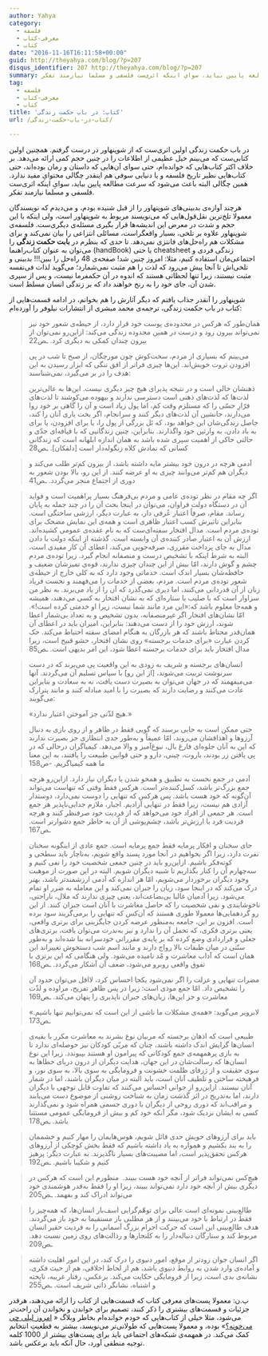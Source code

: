 ```yaml
---
author: Yahya
category:
  - فلسفه
  - معرفی-کتاب
  - کتاب
date: "2016-11-16T16:11:58+00:00"
guid: http://theyahya.com/blog/?p=207
disqus_identifier: 207 http://theyahya.com/blog/?p=207
summary: در باب حکمت زندگی اولین اثری‌ست که از شوپنهاور در درست گرفتم. همچنین اولین کتابی‌ست که می‌بینم خیل عظیمی از اطلاعات را در چنین حجم کمی ارائه می‌دهد. بر خلاف اکثر کتاب‌هایی که خوانده‌ام، حتی سوای آن‌هایی که داستان و رمان بوده‌اند، حتی کتاب‌هایی نظیر تاریخ فلسفه و یا دنیایی سوفی هم اینقدر چگالی محتوایِ مفید ندارد. همین چگالی البته باعث می‌شود که سرعت مطالعه پایین بیاید، سوایِ اینکه اثری‌ست فلسفی و مسلما نیازمند تفکر.
tag:
  - فلسفه
  - معرفی-کتاب
  - کتاب
title: 'کتاب: در باب حکمت زندگی'
url: /کتاب-در-باب-حکمت-زندگی/

---
```

در باب حکمت زندگی اولین اثری‌ست که از شوپنهاور در درست گرفتم. همچنین اولین کتابی‌ست که می‌بینم خیل عظیمی از اطلاعات را در چنین حجم کمی ارائه می‌دهد. بر خلاف اکثر کتاب‌هایی که خوانده‌ام، حتی سوای آن‌هایی که داستان و رمان بوده‌اند، حتی کتاب‌هایی نظیر تاریخ فلسفه و یا دنیایی سوفی هم اینقدر چگالی محتوایِ مفید ندارد. همین چگالی البته باعث می‌شود که سرعت مطالعه پایین بیاید، سوایِ اینکه اثری‌ست فلسفی و مسلما نیازمند تفکر.

هرچند آوازه‌ی بدبینی‌های شوپنهاور را از قبل شنیده بودم، و می‌دیدم که نویسندگان معمولا تلخ‌ترین نقل‌قول‌هایی که می‌نویسند مربوط به شوپنهاور است، ولی اینکه با این حجم و شدت در معرض این اندیشه‌ها قرار بگیری مسئله‌ی دیگری‌ست. فلسفه‌ی شوپنهاور علاوه بر تلخی،‌ بسیار واقعگراست، مسائلی انتزاعی را بیان نمی‌کند و برای مشکلات هم راه‌حل‌های فانتزی نمی‌دهد. تا حدی که بنظرم در **بابت حکمت زندگی** را می‌توان به عنوان کتاب‌راهنما (handBook) یا حتی cheatsheet زندگی فردی و اجتماعی‌مان استفاده کنیم، مثلا: امروز چنین شد! صفحه‌ی 48 راه‌حل را ببین!!! بدبینی و تلخی‌اش تا آنجا پیش می‌رود که لذت را هم مثبت نمی‌شمارد؛ می‌گوید لذات فی‌نفسه مثبت نیستند، زیرا تنها لحظاتی هستند که اندوه در آن حکمفرما نیست، و پس از سپری شدن آن، جای خود را به رنج خواهند داد که بر زندگی انسان مسلط است.

شوپنهاور را آنقدر جذاب یافتم که دیگر آثارش را هم بخوانم، در ادامه قسمت‌هایی از کتاب در باب حکمت زندگی، ترجمه‌ی محمد مبشری از انتشارات نیلوفر را آورده‌ام:

> همان‌طور که هرکس در محدوده‌ی پوست خود قرار دارد، از حیطه‌ی شعور خود نیز نمی‌تواند بیرون رود و درست در همین محدوده زندگی می‌کند: ازاین‌رو نمی‌توان از بیرون چندان کمکی به دیگری کرد. ـص22

> می‌بینم که بسیاری از مردم، سخت‌کوش چون مورچگان، از صبح تا شب در پی افزودن ثروت خویش‌اند. این‌ها چیزی فراتر از افق تنگی که ابزار رسیدن به این هدف را در بر می‌گیرد، نمی‌شناسند:
>
> ذهنشان خالی است و در نتیجه پذیرای هیچ چیز دیگری نیست. این‌‌ها به عالی‌ترین لذت‌ها که لذت‌های ذهنی است دسترسی ندارند و بیهوده می‌کوشند تا لذت‌های فرّارِ حسّی را که مستلزم وقت کم، اما پول زیاد است و آن را گاهی بر خود روا می‌دارند، جانشین آن لذت‌‌های دیگر کنند و سرانجام، اگر بخت یاری آنان را کند، حاصل زندگی‌شان این خواهد بود، که تَل بزرگی از پول را، یا برای افزودن، یا برای به باد دادن، به وارثین خود واگذارند. بنابراین، چنین زندگانیی که با قیافه‌ای جدّی و حالتی حاکی از اهمیت سپری شده باشد به همان اندازه ابلهانه است که زندگانی کسانی که نمادش کلاه زنگوله‌دار است \[دلقکان\]. ـص28

> آدمی هرچه در درون خود بیشتر مایه داشته باشد، از بیرون کم‌تر طلب می‌کند و دیگران هم کم‌تر می‌وانند چیزی به او عرضه کنند. از این رو، بالا بودن شعور به دوری از اجتماع منجر می‌گردد. ـص41

> اگر چه مقام در نظر توده‌ی عامی و مردم بی‌فرهنگ بسیار پراهمیت است و فواید آن در دستگاه دولت فراوان، می‌توان در اینجا بحث آن را در چند جمله به پایان رساند. مقام، صرفاً اعتبار عُرفی دار، به عبارت دیگر، ارزشی ساختگی است. بنابراین تاثیرش کسب اعتبار ظاهری است و همه‌ی این نمایش مضحک برای توده‌ی مردم است. مدال افتخار سفته‌ای‌ست که به نام عقده‌ی عمومی کشیده‌اند. ارزش آن به اعتبار صادر کننده‌ی آن وابسته است. گذشته از اینکه دولت با دادن مدال به جای پرداخت مقرری، صرفه‌جویی می‌کند، اعطای آن کار مفیدی است، البته به شرط اینکه با تشخیص درست و منصفانه انجام گیرد. زیرا توده‌ی مردم چشم و گوش دارند، امّا بیش از این چندان چیزی ندارند، قوه‌ی تمیزشان ضعیف و حافظه‌شان بسیار اندک است. خدماتی وجود دارد که به کلی خارج از حیطه‌ی شعور توده‌ی مردم است. مردم، بعضی از خدمات را می‌فهمند و نخست فریاد زنان از آن قدردانی می‌کنند، اما دیری نمی‌گذرد که آن را از یاد می‌برند. به نظر من سزاوار است که با صلیب یا ستاره‌ای که به نشان افتخار به کسی می‌دهند، همیشه و همه‌جا معلوم باشد که:‌«این مرد مانند شما نیست، زیرا او خدمتی کرده است!». امّا نشان‌های افتخار اگر غیرمنصفانه، بدون تشخیص و به تعداد بی‌شمار اعطا شوند، ارزش خود را از دست می‌دهند: بنابراین، امیران باید در اعطای آن همان‌قدر محتاط باشند که هر بازرگان به هنگام امضای سفته احتیاط می‌کند. حک کردن عبارت «برای خدمات برجسته» روی نشان افتخار، حشو قبیح است، زیرا مدال افتخار باید برای خدمات برجسته اعطا شود، این امر بدیهی است. ـص85

> انسان‌های برجسته و شریف به زودی به این واقعیت پی‌ می‌برند که در دست سرنوشت تربیت می‌شوند، \[از این رو\] با سپاس تسلیم آن می‌گردند. آنها می‌میفهمند که در جهان می‌توان به بصیرت دست یافت، نه به سعادت و بنابراین عادت می‌کنند و رضایت دارند که بصیرت را با امید مبادله کنند و مانند پترارک می‌گویند:
>
> «هیچ لذّتی جز آموختن اعتبار ندارد.»
>
> حتی ممکن است به حایی برسند که گویی فقط در ظاهر و از روی بازی به دنبال آرزو‌ها و اهدافشان می‌روند، امّا عمیقاً و به‌طور جدی انتظاری جز بصیرت ندارند که این به آنان جلوه‌ای فارغ بال، نبوغ‌آمیز و والا می‌دهد. کیمیاگران درحالی که در پی یافتن زر بودند، باروت، چینی، دارو و حتی قوانین طبیعت را یافتند، به این معنا ما همه کیمیاگریم. -ص158

> آدمی در جمع نخست به تطبیق و همخو شدن با دیگران نیاز دارد. ازاین‌رو هرچه جمع بزرگ‌تر باشد، کسل‌کننده‌تر است. هرکس فقط وقتی که تنهاست می‌تواند آن‌گونه که خود هست باشد. پس هرکس که تنهایی را دوست نمی‌دارد، دوستدار آزادی هم نیست، زیرا فقط در تنهایی آزادیم. اجبار، ملازم جدایی‌ناپذیر هر جمع است. هر جمعی از افراد خود می‌خواهد که از فردیت خود صرفنظر کنند و هرچه فردیت فرد با ارزش‌تر باشد، چشم‌پوشی از آن به خاطر جمع دشوارتر است. ـص167

> جای سخنان و افکار پرمایه فقط جمع پرمایه است. جمع عادی از اینگونه سخنان نفرت دارد، زیرا اگر بخواهیم در آنجا مورد پسند واقع شویم، به‌ناچار باید سطحی و کوته‌فکر باشیم. ازاین‌رو باید در چنین جمعی شخصیت خود را نفی کنیم و سه‌چهارم آن را کنار بگذاریم تا شبیه دیگران شویم. البته در این صورت از موهبت وجود دیگران برخوردار می‌شویم، امّا هر اندازه که آدمی ارزشمند‌تر باشد، بهتر درک می‌کند که در اینجا سود، زیان را جبران نمی‌کند و این معامله به ضرر او تمام می‌شود. زیرا آدمیان غالبا بی‌بضاعت‌اند، یعنی چیزی ندارند که ملال، ناراحتی، ناخوشایندی و نفی شخصیت را که حاصل معاشرت با آنان است جبران کنند. از این رو گردهمایی‌ها معمولا طوری هستند که آن‌کس که تنهایی را برمی‌گزیند سود برده است. افزون بر این، جامعه به‌منظور عرضه کردن جایگزینی برای برتری واقعی، یعنی برتری فکری، که تحمل آن را ندارد و نیز به‌ندرت می‌توان یافت، برتری‌های جعلی و قراردادی وضع کرده که بر پایه‌ی مقرراتی خودسرانه بنا شده‌اند و به‌طور سنّتی در میان طبقات بالا رواج دارند و مانند اسم شب دستخوش تغییر‌اند این همان است که آداب معاشرت و مُد نامیده می‌شود. ولی هنگامی که این برتری با تفوق واقعی روبرو می‌شود، ضعف آن آشکار می‌گردد. ـص168

> مضرات تنهایی و عزلت را اگر نمی‌شود یکجا احساس کرد، لااقل می‌توان حدود آن را تشخیص داد. امّا جمع موذی است: زیرا در پس ظاهر تفریح، مراوده و لذّت‌ معاشرت و جز این‌ها، زیان‌های جبران ناپذیری را پنهان می‌کند. ـص169

> لابرویر می‌گوید:‌ «همه‌ی مشکلات ما ناشی از این است که نمی‌توانیم تنها باشیم.» ـص173

> طبیعی است که اذهان برجسته که مربیان نوع بشرند به معاشرت مکرر با بقیه‌ی انسان‌ها گرایش اندک داشته باشند، چنان که مربّی کودکان نیز حوصله‌ای ندارد تا به بازی پرهمهمه‌ی جمع کودکانی که پیرامون او هستند بپیوندد. زیرا این نوع انسان‌ها که رسالت‌شان در این جهان، هدایت دیگران از درون دریای خطاها به سوی حقیقت و از ژرفای ظلمت خشونت و فرومایگی به سوی بالا، به سوی نور، و فرهیخته ساختن و تلطیف آنان است، باید البته در میان دیگران باشند، اما در شمار آنان نیستند. ازاین‌رو از جوانی احساس می‌کنند که تفاوت قابل توجهی با دیگران دارند، اما به‌تدریج در اثر گذشت زمان به شناخت روشنی از موضوع دست می‌یابند و مراقب‌اند که دوری روحی از دیگران با دوری جسمی همراه شود و نمی‌گذارند کسی به ایشان نزدیک شود، مگر آنکه خود کم و بیش از فرومایگی عمومی مستثنا باشد. ـص178

> باید برای آرزوهای خویش حدی قائل شویم، هوس‌هایمان را مهار کنیم و خشممان را به بند بکشیم و همواره به یاد داشته باشیم که فقط بخش کوچکی از آرزو‌های هرکس تحقق‌پذیر است، اما مصیبت‌های بسیار ناگذیرند. به عبارت دیگر:‌ پرهیز کنیم و شکیبا باشیم. ـص192

> هیچ‌کس نمی‌تواند فراتر از آنچه خود هست ببیند.  منظورم این است که هرکس در دیگری بیش از آنچه خود دارد نمی‌تواند ببیند، زیرا او را فقط به‌قدر هوشمندی خود می‌تواند ادراک کند و بفهمد. ـص205

> طالع‌بینی نمونه‌ای است عالی برای توهّم‌گرایی اسف‌بار انسان‌ها، که همه‌چیز را فقط در ارتباط با خود می‌بینند و از هر مطلبی باز مستقیما به خود باز می‌گردند. هدف طالع‌بینی این است که حرکت اجرام بزرگ آسمانی را به فردیت حقیر انسان مربوط کند و ستارگان دنباله‌دار را به کلنجارها و رذالت‌های روی زمین نسبت دهد. ـص209

> اگر انسان جوان زودتر از موقع، امور دنیوی را درک کند، در این امور اهلیت داشته و آماده‌ی وارد شدن به روابط دنیوی باشد، هم از لحاظ اخلاقی، هم از حیث فکری، نشانه‌ی بدی است، زیرا از فرومایگی حکایت می‌کند. برعکس، رفتار غریبه، ناپخته و اشتباه، نشانگر ذاتی شریف است. ـص255

پ.ن:‌ معمولا پست‌های معرفی کتاب که قسمت‌هایی از کتاب را ارائه می‌دهند، هرقدر جزئیات و قسمت‌های بیشتری را ذکر کنند، تصمیم برای خواندن و نخواندن آن راحت‌تر می‌شود، مثلا خیلی از کتاب‌هایی که خودم خوانده‌ام بخاطر وبلاگ « [امروز لیلی چی می‌خونه؟](http://whatlilireadstoday.persianblog.ir/)» بوده، و معمولا پست‌هایی که طولانی‌تر می‌نویسد، بیشتر به قطعیتِ انتخابم کمک می‌کند. در همهمه‌ی شبکه‌های اجتماعی باید برای پست‌های بیشتر از 1000 کلمه توجیه منطقی آورد، حال آنکه باید برعکس باشد.

